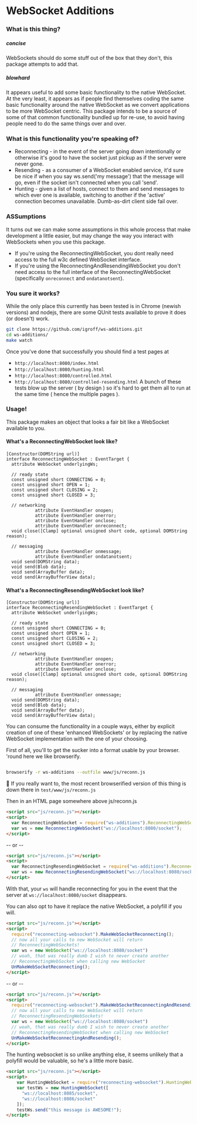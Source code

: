 

# WebSocket Additions

### What is this thing?

##### concise

WebSockets should do some stuff out of the box that they don't, this package
attempts to add that.

##### blowhard
It appears useful to add some basic functionality to the native WebSocket.  At
the very least, it appears as if people find themselves coding the same basic
functionality around the native WebSocket as we convert applications to be more
WebSocket centric.  This package intends to be a source of some of that common
functionality bundled up for re-use, to avoid having people need to do the same
things over and over.


### What is this functionality you're speaking of?

* Reconnecting - in the event of the server going down intentionally or otherwise
it's good to have the socket just pickup as if the server were never gone.
* Resending - as a consumer of a WebSocket enabled service, it'd sure be nice if
when you say ws.send('my message') that the message will go, even if the socket
isn't connected when you call 'send'.
* Hunting - given a list of hosts, connect to them and send messages to which
ever one is available, switching to another if the 'active' connection becomes
unavailable.  Dumb-as-dirt client side fail over.

### ASSumptions
It turns out we can make some assumptions in this whole process that make development
a little easier, but may change the way you interact with WebSockets when you 
use this package.

* If you're using the ReconnectingWebSocket, you dont really need access to the
full w3c defined WebSocket interface.
* If you're using the ReconnectingAndResendingWebSocket you don't need access
to the full interface of the ReconnectingWebSocket (specifically `onreconnect`
and `ondatanotsent`).

### You sure it works?

While the only place this currently has been tested is in Chrome (newish versions)
and nodejs, there are some QUnit tests available to prove it does (or doesn't)
work.

```bash
git clone https://github.com/igroff/ws-additions.git
cd ws-additions/
make watch
```

Once you've done that successfully you should find a test pages at 
  * `http://localhost:8080/index.html`
  * `http://localhost:8080/hunting.html`
  * `http://localhost:8080/controlled.html`
  * `http://localhost:8080/controlled-resending.html`
A bunch of these tests blow up the server ( by design ) so it's hard to get them
all to run at the same time ( hence the multiple pages ).

### Usage!
This package makes an object that looks a fair bit like a WebSocket available 
to you. 

#### What's a ReconnectingWebSocket look like?

```
[Constructor(DOMString url)]
interface ReconnectingWebSocket : EventTarget {
  attribute WebSocket underlyingWs;

  // ready state
  const unsigned short CONNECTING = 0;
  const unsigned short OPEN = 1;
  const unsigned short CLOSING = 2;
  const unsigned short CLOSED = 3;

  // networking
           attribute EventHandler onopen;
           attribute EventHandler onerror;
           attribute EventHandler onclose;
           attribute EventHandler onreconnect;
  void close([Clamp] optional unsigned short code, optional DOMString reason);

  // messaging
           attribute EventHandler onmessage;
           attribute EventHandler ondatanotsent;
  void send(DOMString data);
  void send(Blob data);
  void send(ArrayBuffer data);
  void send(ArrayBufferView data);
```
#### What's a ReconnectingResendingWebSocket look like?

```
[Constructor(DOMString url)]
interface ReconnectingResendingWebSocket : EventTarget {
  attribute WebSocket underlyingWs;

  // ready state
  const unsigned short CONNECTING = 0;
  const unsigned short OPEN = 1;
  const unsigned short CLOSING = 2;
  const unsigned short CLOSED = 3;

  // networking
           attribute EventHandler onopen;
           attribute EventHandler onerror;
           attribute EventHandler onclose;
  void close([Clamp] optional unsigned short code, optional DOMString reason);

  // messaging
           attribute EventHandler onmessage;
  void send(DOMString data);
  void send(Blob data);
  void send(ArrayBuffer data);
  void send(ArrayBufferView data);
```

You can consume the functionality in a couple ways, either by explicit
creation of one of these 'enhanced WebSockets' or by replacing the native
WebSocket implementation with the one of your choosing.

First of all, you'll to get the sucker into a format usable by your browser.
'round here we like browserify.

```bash

browserify -r ws-additions --outfile www/js/reconn.js
```

:shit: If you really want to, the most recent browserified version of this thing is down there in `test/www/js/reconn.js`

Then in an HTML page somewhere above js/reconn.js

```html
<script src="js/reconn.js"></script>
<script>
  var ReconnectingWebSocket = require("ws-additions").ReconnectingWebSocket;
  var ws = new ReconnectingWebSocket("ws://localhost:8080/socket");
</script>
```
-- or --
```html
<script src="js/reconn.js"></script>
<script>
  var ReconnectingResendingWebSocket = require("ws-additions").ReconnectingResendingWebSocket;
  var ws = new ReconnectingResendingWebSocket("ws://localhost:8080/socket");
</script>
```
With that, your `ws` will handle reconnecting for you in the event that the 
server at `ws://localhost:8080/socket` disappears.

You can also opt to have it replace the native WebSocket, a polyfill if you will.

```html
<script src="js/reconn.js"></script>
<script>
  require("reconnecting-websocket").MakeWebSocketReconnecting();
  // now all your calls to new WebSocket will return 
  // ReconnectingWebSockets!
  var ws = new WebSocket("ws://localhost:8080/socket")
  // woah, that was really dumb I wish to never create another 
  // ReconnectingWebSocket when calling new WebSocket
  UnMakeWebSocketReconnecting();
</script>
```
-- or --
```html
<script src="js/reconn.js"></script>
<script>
  require("reconnecting-websocket").MakeWebSocketReconnectingAndResending();
  // now all your calls to new WebSocket will return 
  // ReconnectingResendingWebSockets!
  var ws = new WebSocket("ws://localhost:8080/socket")
  // woah, that was really dumb I wish to never create another 
  // ReconnectingResendingWebSocket when calling new WebSocket
  UnMakeWebSocketReconnectingAndResending();
</script>
```

The hunting websocket is so unlike anything else, it seems unlikely that a polyfill
would be valuable, so he's a little more basic.

```html
<script src="js/reconn.js"></script>
<script>
    var HuntingWebSocket = require("reconnecting-websocket").HuntingWebSocket;
    var testWs = new HuntingWebSocket([
      "ws://localhost:8085/socket",
      "ws://localhost:8086/socket"
    ]);
    testWs.send("this message is AWESOME!");
</script>
```
